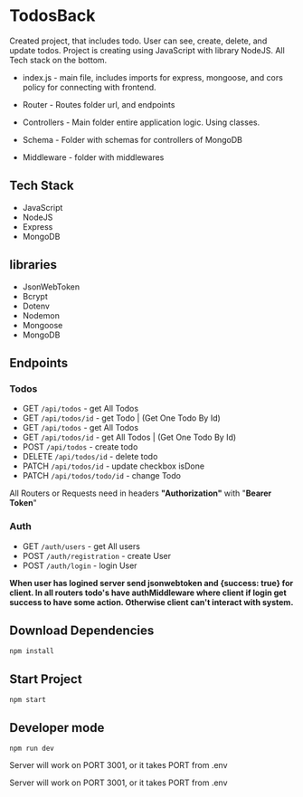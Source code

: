 # TodosBack
Created project, that includes todo. User can see, create, delete, and update todos. Project is creating using JavaScript with library NodeJS.
All Tech stack on the bottom.
- index.js - main file, includes imports for express, mongoose, and cors policy for connecting with frontend.
- Router - Routes folder url, and endpoints
- Controllers - Main folder entire application logic. Using classes.
- Schema - Folder with schemas for controllers of MongoDB

- Middleware - folder with middlewares

## Tech Stack
- JavaScript
- NodeJS
- Express
- MongoDB

## libraries
- JsonWebToken
- Bcrypt
- Dotenv
- Nodemon
- Mongoose
- MongoDB

##  Endpoints

### Todos
 - GET `/api/todos` - get All Todos
 - GET `/api/todos/id` - get Todo | (Get One Todo By Id)
 - GET `/api/todos` - get All Todos
 - GET `/api/todos/id` - get All Todos | (Get One Todo By Id)
 - POST `/api/todos` - create todo
 - DELETE `/api/todos/id` - delete todo
 - PATCH `/api/todos/id` - update checkbox isDone
 - PATCH `/api/todos/todo/id` - change Todo


All Routers or Requests need in headers __"Authorization"__ with "__Bearer Token__"
### Auth
- GET `/auth/users` - get All users
- POST `/auth/registration` - create User
- POST `/auth/login` - login User

__When user has logined server send jsonwebtoken and {success: true} for client. In all routers todo's have authMiddleware where client if login get success to have some action. Otherwise client can't interact with system.__

## Download Dependencies

```
npm install
```

## Start Project

```
npm start
```
## Developer mode
```
npm run dev
```
Server will work on PORT 3001, or it takes PORT from .env



Server will work on PORT 3001, or it takes PORT from .env

